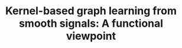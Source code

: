 ---
layout: default
title: "Kernel-based graph learning from smooth signals: A functional viewpoint"
authors: Xingyue Pu, <ins>Siu Lun Chau</ins>, Xiaowen Dong, Dino Sejdinovic 
venue: IEEE Transactions on Signal and Information Processing over Networks
venue_short: IEEE
year: 2021
pdf: https://ieeexplore.ieee.org/stamp/stamp.jsp?arnumber=9356326
code:
doi:
preprint: "false"
thumbnail: "../assets/img/publications/2021-gsp.png"
PM: true
---